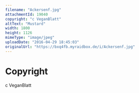```yaml
---
filename: "Ackersenf.jpg"
attachmentId: 19040
copyright: "c VeganBlatt"
altText: "Mustard"
width: 1800
height: 1126
mimeType: "image/jpeg"
uploadDate: "2016-04-29 18:45:03"
originalUrl: "https://bxq4fb.myraidbox.de/i/Ackersenf.jpg"
---
```


# Copyright

c VeganBlatt

